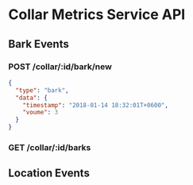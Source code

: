 # Collar Metrics Service API

## Bark Events

### POST /collar/:id/bark/new
```json
{
  "type": "bark",
  "data": {
    "timestamp": "2018-01-14 18:32:01T+0600",
    "voume": 3
  }
}
```
### GET /collar/:id/barks

## Location Events
